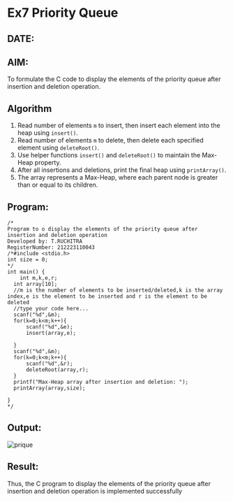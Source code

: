 # Ex7 Priority Queue
## DATE:
## AIM:
To formulate the C code to display the elements of the priority queue after insertion and deletion operation.

## Algorithm
1. Read number of elements `m` to insert, then insert each element into the heap using `insert()`.
2. Read number of elements `m` to delete, then delete each specified element using `deleteRoot()`.
3. Use helper functions `insert()` and `deleteRoot()` to maintain the Max-Heap property.
4. After all insertions and deletions, print the final heap using `printArray()`.
5. The array represents a Max-Heap, where each parent node is greater than or equal to its children.  

## Program:
```
/*
Program to o display the elements of the priority queue after insertion and deletion operation
Developed by: T.RUCHITRA
RegisterNumber: 212223110043
/*#include <stdio.h>
int size = 0;
*/
int main() {
    int m,k,e,r;
  int array[10];
  //m is the number of elements to be inserted/deleted,k is the array index,e is the element to be inserted and r is the element to be deleted
  //type your code here...
  scanf("%d",&m);
  for(k=0;k<m;k++){
      scanf("%d",&e);
      insert(array,e);
      
  }
  scanf("%d",&m);
  for(k=0;k<m;k++){
      scanf("%d",&r);
      deleteRoot(array,r);
  }
  printf("Max-Heap array after insertion and deletion: ");
  printArray(array,size);
  
}
*/
```

## Output:
![prique](https://github.com/user-attachments/assets/d49f2e99-46f6-4d98-95fa-54aa0294f0e0)

## Result:
Thus, the C program to display the elements of the priority queue after insertion and deletion operation is implemented successfully
